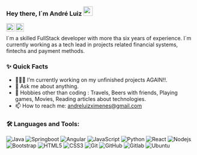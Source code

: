 ### Hey there, I´m André Luiz  <img src="https://media.giphy.com/media/hvRJCLFzcasrR4ia7z/giphy.gif" width="25px">
<a href="https://twitter.com/andreximenes">
  <img align="left" alt="andre ximenes | Twitter" width="22px" src="https://raw.githubusercontent.com/peterthehan/peterthehan/master/assets/twitter.svg" />
</a>
<a href="https://www.linkedin.com/in/andreluizximenes/">
  <img align="left" alt="Andre's LinkedIN" width="22px" src="https://raw.githubusercontent.com/peterthehan/peterthehan/master/assets/linkedin.svg" />
</a>


<br />


I´m a skilled FullStack developer with more tha six years of experience. I´m currently working as a tech lead in projects related financial systems, fintechs and payment methods.


### ✨ Quick Facts

- 👨🏽‍💻 I’m currently working on my unfinished projects AGAIN!!.
- 💬 Ask me about anything.
- 🎿 Hobbies other than coding : Travels, Beers with friends, Playing games, Movies, Reading articles about technologies.
- 📫 How to reach me: andreluizximenes@gmail.com


### 🛠️ Languages and Tools:

![Java](https://img.shields.io/badge/-Java-black?style=flat-square&logo=Java)
![Springboot](https://img.shields.io/badge/-Springboot-black?style=flat-square&logo=Spring)
![Angular](https://img.shields.io/badge/-Angular-black?style=flat-square&logo=Angular)
![JavaScript](https://img.shields.io/badge/-JavaScript-black?style=flat-square&logo=javascript)
![Python](https://img.shields.io/badge/-Python-black?style=flat-square&logo=python)
![React](https://img.shields.io/badge/-React-black?style=flat-square&logo=react)
![Nodejs](https://img.shields.io/badge/-Nodejs-black?style=flat-square&logo=Node.js)
![Bootstrap](https://img.shields.io/badge/-Bootstrap-black?style=flat-square&logo=bootstrap)
![HTML5](https://img.shields.io/badge/-HTML5-black?style=flat-square&logo=html5&logoColor=white)
![CSS3](https://img.shields.io/badge/-CSS3-black?style=flat-square&logo=css3)
![Git](https://img.shields.io/badge/-Git-black?style=flat-square&logo=git)
![GitHub](https://img.shields.io/badge/-GitHub-black?style=flat-square&logo=github)
![Gitlab](https://img.shields.io/badge/-Gitlab-black?style=flat-square&logo=gitlab)
![Ubuntu](https://img.shields.io/badge/-Ubuntu-black?style=flat-square&logo=ubuntu)
